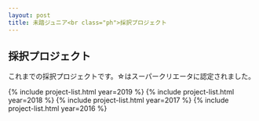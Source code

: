 ```yaml
---
layout: post
title: 未踏ジュニア<br class="ph">採択プロジェクト
---
```


<div class="projects">
  <h2>採択プロジェクト</h2>
  <p>
    これまでの採択プロジェクトです。☆はスーパークリエータに認定されました。
  </p>

  {% include project-list.html year=2019 %}
  {% include project-list.html year=2018 %}
  {% include project-list.html year=2017 %}
  {% include project-list.html year=2016 %}
</div>
